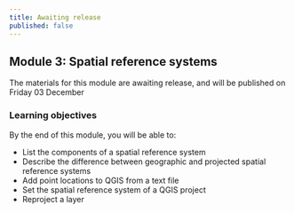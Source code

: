 ```yaml
---
title: Awaiting release
published: false
---
```


## Module 3: Spatial reference systems

The materials for this module are awaiting release, and will be published on Friday 03 December

### Learning objectives
By the end of this module, you will be able to:
- List the components of a spatial reference system
- Describe the difference between geographic and projected spatial reference systems
- Add point locations to QGIS from a text file
- Set the spatial reference system of a QGIS project
- Reproject a layer
